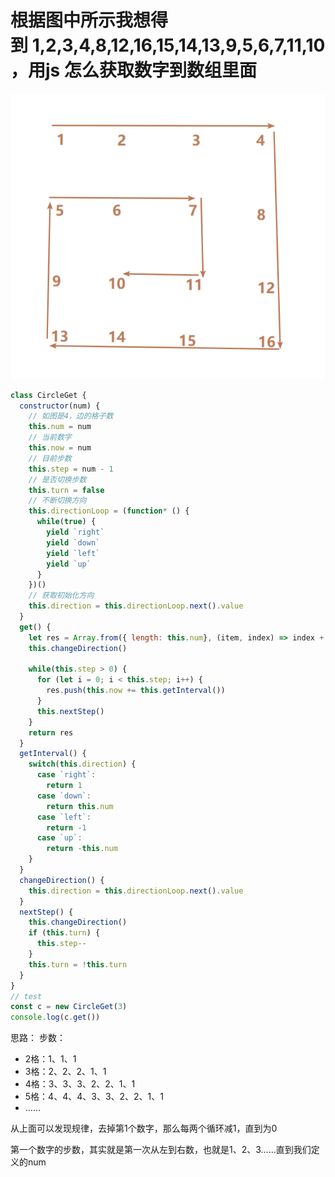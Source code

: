 # 根据图中所示我想得到 1,2,3,4,8,12,16,15,14,13,9,5,6,7,11,10，用js 怎么获取数字到数组里面

![图](./assets/circleGet.png)

```javascript
class CircleGet {
  constructor(num) {
    // 如图是4，边的格子数
    this.num = num
    // 当前数字
    this.now = num
    // 目前步数
    this.step = num - 1
    // 是否切换步数
    this.turn = false
    // 不断切换方向
    this.directionLoop = (function* () {
      while(true) {
        yield `right`
        yield `down`
        yield `left`
        yield `up`
      }
    })()
    // 获取初始化方向
    this.direction = this.directionLoop.next().value
  }
  get() {
    let res = Array.from({ length: this.num}, (item, index) => index + 1)
    this.changeDirection()

    while(this.step > 0) {
      for (let i = 0; i < this.step; i++) {
        res.push(this.now += this.getInterval())
      }
      this.nextStep()
    }
    return res
  }
  getInterval() {
    switch(this.direction) {
      case `right`:
        return 1
      case `down`:
        return this.num
      case `left`:
        return -1
      case `up`:
        return -this.num
    }
  }
  changeDirection() {
    this.direction = this.directionLoop.next().value
  }
  nextStep() {
    this.changeDirection()
    if (this.turn) {
      this.step--
    }
    this.turn = !this.turn
  }
}
// test
const c = new CircleGet(3)
console.log(c.get())
```

思路：
步数：

- 2格：1、1、1
- 3格：2、2、2、1、1
- 4格：3、3、3、2、2、1、1
- 5格：4、4、4、3、3、2、2、1、1
- ……

从上面可以发现规律，去掉第1个数字，那么每两个循环减1，直到为0

第一个数字的步数，其实就是第一次从左到右数，也就是1、2、3……直到我们定义的num
